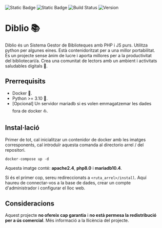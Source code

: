 ![Static Badge](https://img.shields.io/badge/diblio-4A68A0?style=flat) ![Static Badge](https://img.shields.io/badge/bibliodigital-4A68A0?style=flat) ![Build Status](https://img.shields.io/badge/build-passing-brightgreen) ![Version](https://img.shields.io/github/v/release/USER/REPO)


# Diblio 📚
Diblio és un Sistema Gestor de Biblioteques amb PHP i JS purs. Utilitza python per algunes eines. Està contenidoritzat per a una millor portabilitat.
És un projecte sense ànim de lucre i aporta millores per a la productivitat del bibliotecari/a.
Crea una comunitat de lectors amb un ambient i activitats saludables digitals 📖.

## Prerrequisits
- Docker 🐳.
- Python >= 3.10 🐍.
- [Opcional] Un servidor mariadb si es volen emmagatzemar les dades fora de docker ⛵.

 
##  Instal·lació
Primer de tot, cal inicialitzar un contenidor de docker amb les imatges corresponents, cal introduïr aquesta comanda al directorio arrel / del repositori.
```python
docker-compose up -d
```
Aquesta imatge conté: **apache2.4**, **php8.0** i **mariadb10.4**.

Si és el primer cop, sereu redireccionats a ```<ruta_arrel>/install```. Aquí haureu de connectar-vos a la base de dades, crear un compte d'administrador i configurar el lloc web.

## Consideracions
Aquest projecte **no ofereix cap garantia** i **no està permesa la redistribució per a ús comercial**. Més informació a la llicència del projecte.
